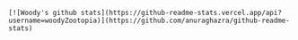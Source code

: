 
    [![Woody's github stats](https://github-readme-stats.vercel.app/api?username=woodyZootopia)](https://github.com/anuraghazra/github-readme-stats)
    
